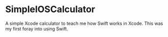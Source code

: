 # SimpleIOSCalculator
A simple Xcode calculator to teach me how Swift works in Xcode. This was my first foray into using Swift.

